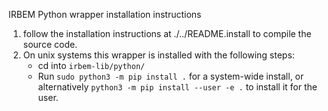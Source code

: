 IRBEM Python wrapper installation instructions 
1. follow the installation instructions at ./../README.install
   to compile the source code. 
2. On unix systems this wrapper is installed with the following steps:
   - cd into ```irbem-lib/python/```
   - Run ```sudo python3 -m pip install .``` for a system-wide install, or alternatively ```python3 -m pip install --user -e .``` to install
   it for the user.
